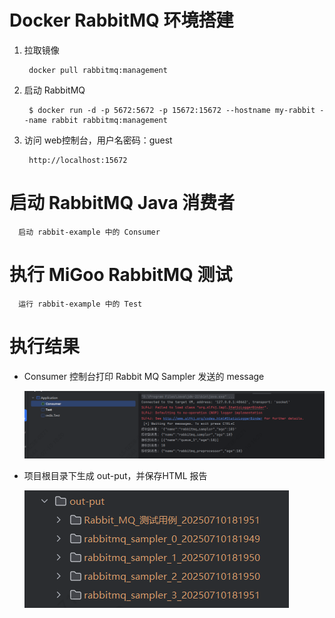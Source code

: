 # Docker RabbitMQ 环境搭建

1. 拉取镜像

        docker pull rabbitmq:management

2. 启动 RabbitMQ

        $ docker run -d -p 5672:5672 -p 15672:15672 --hostname my-rabbit --name rabbit rabbitmq:management

3. 访问 web控制台，用户名密码：guest

        http://localhost:15672

# 启动 RabbitMQ Java 消费者

      启动 rabbit-example 中的 Consumer

# 执行 MiGoo RabbitMQ 测试

      运行 rabbit-example 中的 Test

# 执行结果

- Consumer 控制台打印 Rabbit MQ Sampler 发送的 message

  ![rabbit_consumer](images/rabbit_consumer.png)
- 项目根目录下生成 out-put，并保存HTML 报告

  ![rabbit_example_reports](images/rabbit_example_reports.png)